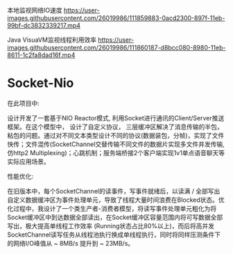 本地监视网络IO速度
https://user-images.githubusercontent.com/26019986/111859883-0acd2300-897f-11eb-99bf-dc3832339217.mp4

Java VisuaVM监视线程利用效率
https://user-images.githubusercontent.com/26019986/111860187-d8bcc080-8980-11eb-8611-1c2fa8dad16f.mp4





# Socket-Nio

在此项目中:

设计开发了一套基于NIO Reactor模式, 利用Socket进行通讯的Client/Server推送框架。在这个模型中， 设计了自定义协议， 三层缓冲区解决了消息传输的半包，粘包的问题。通过对不同文本类型设计不同的协议(数据装包，分帧)，实现了文件快传；文件混传(SocketChannel交替传输不同文件的数据片实现多文件并发传输, 仿http2 Multiplexing)；心跳机制；服务端桥接2个客户端实现1v1单点语音聊天等实际应用场景。

性能优化: 

在旧版本中，每个SocketChannel的读事件，写事件就绪后，以读满 / 全部写出自定义数据缓冲区为事件处理单元，导致了线程大量时间浪费在Blocked状态。优化过程中，我设计了一个类生产者-消费者模型，将读写事件处理单元粗化为将Socket缓冲区中到达数据全部读出，在Socket缓冲区容量范围内将可写数据全部写出，极大提高单线程工作效率 (Running状态占比80%以上)，而后将高并发SocketChannel读写任务从线程池执行换成单线程执行，同时将同样压测条件下的网络I/O峰值从 ~ 8MB/s 提升到 ~ 23MB/s。
